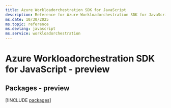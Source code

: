 ```yaml
---
title: Azure Workloadorchestration SDK for JavaScript
description: Reference for Azure Workloadorchestration SDK for JavaScript
ms.date: 10/30/2025
ms.topic: reference
ms.devlang: javascript
ms.service: workloadorchestration
---
```

# Azure Workloadorchestration SDK for JavaScript - preview
## Packages - preview
[!INCLUDE [packages](workloadorchestration-index.md)]